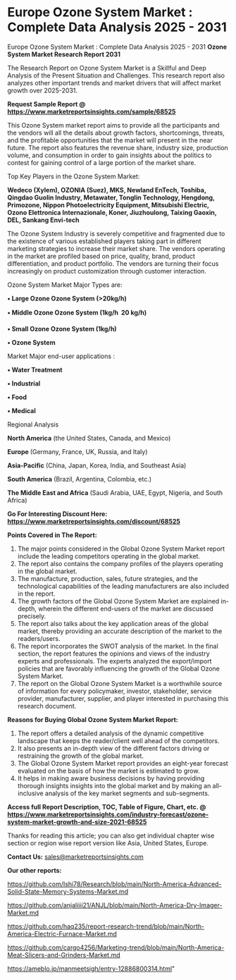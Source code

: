 # Europe Ozone System Market : Complete Data Analysis 2025 - 2031
Europe Ozone System Market : Complete Data Analysis 2025 - 2031
<strong>Ozone System Market Research Report 2031</strong>

The Research Report on Ozone System Market is a Skillful and Deep Analysis of the Present Situation and Challenges. This research report also analyzes other important trends and market drivers that will affect market growth over 2025-2031.

<strong>Request Sample Report @ <a href=https://www.marketreportsinsights.com/sample/68525>https://www.marketreportsinsights.com/sample/68525</a></strong>

This Ozone System market report aims to provide all the participants and the vendors will all the details about growth factors, shortcomings, threats, and the profitable opportunities that the market will present in the near future. The report also features the revenue share, industry size, production volume, and consumption in order to gain insights about the politics to contest for gaining control of a large portion of the market share.

Top Key Players in the Ozone System Market:

<strong>Wedeco (Xylem), OZONIA (Suez), MKS, Newland EnTech, Toshiba, Qingdao Guolin Industry, Metawater, Tonglin Technology, Hengdong, Primozone, Nippon Photoelectricity Equipment, Mitsubishi Electric, Ozono Elettronica Internazionale, Koner, Jiuzhoulong, Taixing Gaoxin, DEL, Sankang Envi-tech</strong>

The Ozone System Industry is severely competitive and fragmented due to the existence of various established players taking part in different marketing strategies to increase their market share. The vendors operating in the market are profiled based on price, quality, brand, product differentiation, and product portfolio. The vendors are turning their focus increasingly on product customization through customer interaction.

Ozone System Market Major Types are:

<strong>• Large Ozone Ozone System (>20kg/h)

• Middle Ozone Ozone System (1kg/h  20 kg/h)

• Small Ozone Ozone System (1kg/h)

• Ozone System</strong>

Market Major end-user applications :

<strong>• Water Treatment

• Industrial

• Food

• Medical</strong>

Regional Analysis

</u><strong><b>North America</b></strong> (the United States, Canada, and Mexico)

<strong><b>Europe </b></strong>(Germany, France, UK, Russia, and Italy)

<strong><b>Asia-Pacific</b></strong> (China, Japan, Korea, India, and Southeast Asia)

<strong><b>South America</b></strong> (Brazil, Argentina, Colombia, etc.)

<strong><b>The Middle East and Africa</b></strong> (Saudi Arabia, UAE, Egypt, Nigeria, and South Africa)

<strong>Go For Interesting Discount Here: <a href=https://www.marketreportsinsights.com/discount/68525>https://www.marketreportsinsights.com/discount/68525</a></strong>

<strong>Points Covered in The Report:</strong>
<ol>
  <li>The major points considered in the Global Ozone System Market report include the leading competitors operating in the global market.</li>
  <li>The report also contains the company profiles of the players operating in the global market.</li>
  <li>The manufacture, production, sales, future strategies, and the technological capabilities of the leading manufacturers are also included in the report.</li>
  <li>The growth factors of the Global Ozone System Market are explained in-depth, wherein the different end-users of the market are discussed precisely.</li>
  <li>The report also talks about the key application areas of the global market, thereby providing an accurate description of the market to the readers/users.</li>
  <li>The report incorporates the SWOT analysis of the market. In the final section, the report features the opinions and views of the industry experts and professionals. The experts analyzed the export/import policies that are favorably influencing the growth of the Global Ozone System Market.</li>
  <li>The report on the Global Ozone System Market is a worthwhile source of information for every policymaker, investor, stakeholder, service provider, manufacturer, supplier, and player interested in purchasing this research document.</li>
</ol>
<strong>Reasons for Buying Global Ozone System Market Report:</strong>

<ol>
  <li>The report offers a detailed analysis of the dynamic competitive landscape that keeps the reader/client well ahead of the competitors.</li>
  <li>It also presents an in-depth view of the different factors driving or restraining the growth of the global market.</li>
  <li>The Global Ozone System Market report provides an eight-year forecast evaluated on the basis of how the market is estimated to grow.</li>
  <li>It helps in making aware business decisions by having providing thorough insights insights into the global market and by making an all-inclusive analysis of the key market segments and sub-segments.</li>
</ol>
<strong>Access full Report Description, TOC, Table of Figure, Chart, etc. @ <a href=https://www.marketreportsinsights.com/industry-forecast/ozone-system-market-growth-and-size-2021-68525>https://www.marketreportsinsights.com/industry-forecast/ozone-system-market-growth-and-size-2021-68525</a></strong>


Thanks for reading this article; you can also get individual chapter wise section or region wise report version like Asia, United States, Europe.

<strong>Contact Us:</strong>
sales@marketreportsinsights.com

<strong>Our other reports:</strong>

<a href=https://github.com/Ishi78/Research/blob/main/North-America-Advanced-Solid-State-Memory-Systems-Market.md>https://github.com/Ishi78/Research/blob/main/North-America-Advanced-Solid-State-Memory-Systems-Market.md</a>

<a href=https://github.com/anjaliiii21/ANJL/blob/main/North-America-Dry-Imager-Market.md>https://github.com/anjaliiii21/ANJL/blob/main/North-America-Dry-Imager-Market.md</a>

<a href=https://github.com/haq235/report-research-trend/blob/main/North-America-Electric-Furnace-Market.md>https://github.com/haq235/report-research-trend/blob/main/North-America-Electric-Furnace-Market.md</a>

<a href=https://github.com/cargo4256/Marketing-trend/blob/main/North-America-Meat-Slicers-and-Grinders-Market.md>https://github.com/cargo4256/Marketing-trend/blob/main/North-America-Meat-Slicers-and-Grinders-Market.md</a>

<a href=https://ameblo.jp/manmeetsigh/entry-12886800314.html>https://ameblo.jp/manmeetsigh/entry-12886800314.html</a>"
